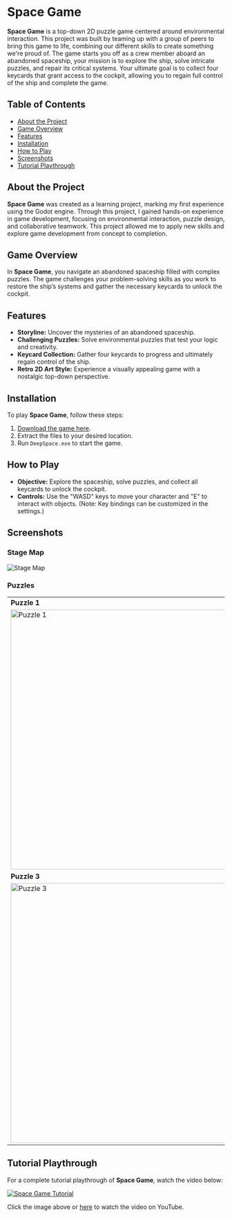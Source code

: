 # Space Game

**Space Game** is a top-down 2D puzzle game centered around environmental interaction. This project was built by teaming up with a group of peers to bring this game to life, combining our different skills to create something we're proud of.
The game starts you off as a crew member aboard an abandoned spaceship, your mission is to explore the ship, solve intricate puzzles, and repair its critical systems. Your ultimate goal is to collect four keycards that grant access to the cockpit, allowing you to regain full control of the ship and complete the game.


## Table of Contents
- [About the Project](#about-the-project)
- [Game Overview](#game-overview)
- [Features](#features)
- [Installation](#installation)
- [How to Play](#how-to-play)
- [Screenshots](#screenshots)
- [Tutorial Playthrough](#tutorial-playthrough)

## About the Project

**Space Game** was created as a learning project, marking my first experience using the Godot engine. Through this project, I gained hands-on experience in game development, focusing on environmental interaction, puzzle design, and collaborative teamwork. This project allowed me to apply new skills and explore game development from concept to completion.

## Game Overview
In **Space Game**, you navigate an abandoned spaceship filled with complex puzzles. The game challenges your problem-solving skills as you work to restore the ship’s systems and gather the necessary keycards to unlock the cockpit.

## Features
- **Storyline:** Uncover the mysteries of an abandoned spaceship.
- **Challenging Puzzles:** Solve environmental puzzles that test your logic and creativity.
- **Keycard Collection:** Gather four keycards to progress and ultimately regain control of the ship.
- **Retro 2D Art Style:** Experience a visually appealing game with a nostalgic top-down perspective.

## Installation
To play **Space Game**, follow these steps:
1. [Download the game here](https://github.com/jkwu1663/SpaceGame/releases).
2. Extract the files to your desired location.
3. Run `DeepSpace.exe` to start the game.

## How to Play
- **Objective:** Explore the spaceship, solve puzzles, and collect all keycards to unlock the cockpit.
- **Controls:** Use the "WASD" keys to move your character and "E" to interact with objects. (Note: Key bindings can be customized in the settings.)

## Screenshots

### Stage Map
![Stage Map](https://github.com/user-attachments/assets/114a1db1-7613-4e87-b562-eec38f6ee6d4)

### Puzzles
<table>
  <tr>
    <td><strong>Puzzle 1</strong></td>
    <td><strong>Puzzle 2</strong></td>
  </tr>
  <tr>
    <td><img width="600" alt="Puzzle 1" src="https://github.com/user-attachments/assets/0b114cb0-a65e-47a7-b867-02102cc71f15"></td>
    <td><img width="600" alt="Puzzle 2" src="https://github.com/user-attachments/assets/69d7fa24-1e56-4c05-b45b-a3df9b140a49"></td>
  </tr>
  <tr>
    <td><strong>Puzzle 3</strong></td>
    <td><strong>Puzzle 4</strong></td>
  </tr>
  <tr>
    <td><img width="600" alt="Puzzle 3" src="https://github.com/user-attachments/assets/b817aff7-8992-477f-a0b0-a63f7369fd76"></td>
    <td><img width="600" alt="Puzzle 4" src="https://github.com/user-attachments/assets/db29642a-b0b1-4167-b488-accee2d051b5"></td>
  </tr>
</table>

## Tutorial Playthrough

For a complete tutorial playthrough of **Space Game**, watch the video below:

[![Space Game Tutorial](https://img.youtube.com/vi/fCnj0m-3ahQ/0.jpg)](https://youtu.be/fCnj0m-3ahQ)

Click the image above or [here](https://youtu.be/fCnj0m-3ahQ) to watch the video on YouTube.
